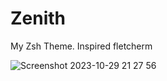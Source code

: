 # Zenith
My Zsh Theme. Inspired fletcherm

![Screenshot 2023-10-29 21 27 56](https://github.com/waki285/Zenith/assets/67305123/fdaadc8c-f833-4fde-a246-add5480c9bc5)
